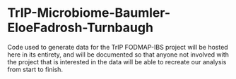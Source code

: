 # TrIP-Microbiome-Baumler-EloeFadrosh-Turnbaugh
Code used to generate data for the TrIP FODMAP-IBS project will be hosted here in its entirety, and will be documented so that anyone not involved with the project that is interested in the 
data will be able to recreate our analysis from start to finish.
